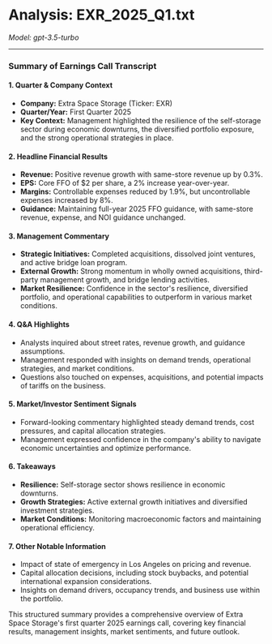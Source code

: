 # Analysis: EXR_2025_Q1.txt

*Model: gpt-3.5-turbo*

---

### Summary of Earnings Call Transcript

#### 1. **Quarter & Company Context**
   - **Company:** Extra Space Storage (Ticker: EXR)
   - **Quarter/Year:** First Quarter 2025
   - **Key Context:** Management highlighted the resilience of the self-storage sector during economic downturns, the diversified portfolio exposure, and the strong operational strategies in place.

#### 2. **Headline Financial Results**
   - **Revenue:** Positive revenue growth with same-store revenue up by 0.3%.
   - **EPS:** Core FFO of $2 per share, a 2% increase year-over-year.
   - **Margins:** Controllable expenses reduced by 1.9%, but uncontrollable expenses increased by 8%.
   - **Guidance:** Maintaining full-year 2025 FFO guidance, with same-store revenue, expense, and NOI guidance unchanged.

#### 3. **Management Commentary**
   - **Strategic Initiatives:** Completed acquisitions, dissolved joint ventures, and active bridge loan program.
   - **External Growth:** Strong momentum in wholly owned acquisitions, third-party management growth, and bridge lending activities.
   - **Market Resilience:** Confidence in the sector's resilience, diversified portfolio, and operational capabilities to outperform in various market conditions.

#### 4. **Q&A Highlights**
   - Analysts inquired about street rates, revenue growth, and guidance assumptions.
   - Management responded with insights on demand trends, operational strategies, and market conditions.
   - Questions also touched on expenses, acquisitions, and potential impacts of tariffs on the business.

#### 5. **Market/Investor Sentiment Signals**
   - Forward-looking commentary highlighted steady demand trends, cost pressures, and capital allocation strategies.
   - Management expressed confidence in the company's ability to navigate economic uncertainties and optimize performance.

#### 6. **Takeaways**
   - **Resilience:** Self-storage sector shows resilience in economic downturns.
   - **Growth Strategies:** Active external growth initiatives and diversified investment strategies.
   - **Market Conditions:** Monitoring macroeconomic factors and maintaining operational efficiency.

#### 7. **Other Notable Information**
   - Impact of state of emergency in Los Angeles on pricing and revenue.
   - Capital allocation decisions, including stock buybacks, and potential international expansion considerations.
   - Insights on demand drivers, occupancy trends, and business use within the portfolio.

This structured summary provides a comprehensive overview of Extra Space Storage's first quarter 2025 earnings call, covering key financial results, management insights, market sentiments, and future outlook.